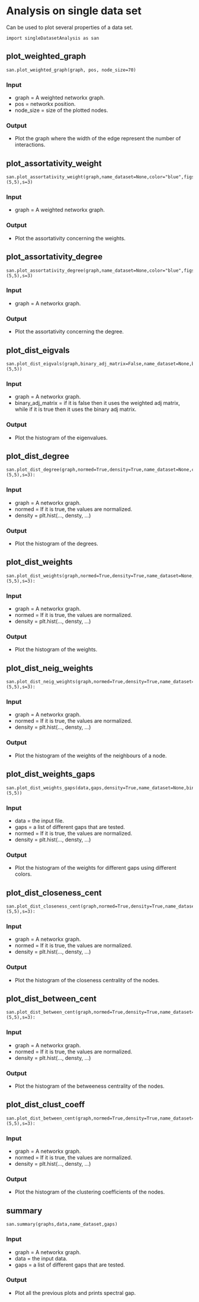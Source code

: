 # Analysis on single data set

Can be used to plot several properties of a data set.

```
import singleDatasetAnalysis as san
```


## plot_weighted_graph
```
san.plot_weighted_graph(graph, pos, node_size=70)
```
### Input
* graph = A weighted networkx graph.
* pos = networkx position.
* node_size = size of the plotted nodes.
### Output
* Plot the graph where the width of the edge represent the number of interactions.


## plot_assortativity_weight
```
san.plot_assortativity_weight(graph,name_dataset=None,color="blue",figsize=(5,5),s=3)
```
### Input
* graph = A weighted networkx graph.
### Output
* Plot the assortativity concerning the weights.


## plot_assortativity_degree
```
san.plot_assortativity_degree(graph,name_dataset=None,color="blue",figsize=(5,5),s=3)
```
### Input
* graph = A networkx graph.
### Output
* Plot the assortativity concerning the degree.




## plot_dist_eigvals
```
san.plot_dist_eigvals(graph,binary_adj_matrix=False,name_dataset=None,bins=40,color="blue",figsize=(5,5))
```
### Input
* graph = A networkx graph.
* binary_adj_matrix = if it is false then it uses the weighted adj matrix, while if it is true then it uses the binary adj matrix.
### Output
* Plot the histogram of the eigenvalues.




## plot_dist_degree
```
san.plot_dist_degree(graph,normed=True,density=True,name_dataset=None,color="blue",figsize=(5,5),s=3):
```
### Input
* graph = A networkx graph.
* normed = If it is true, the values are normalized.
* density = plt.hist(..., densty, ...)
### Output
* Plot the histogram of the degrees.




## plot_dist_weights
```
san.plot_dist_weights(graph,normed=True,density=True,name_dataset=None,color="blue",figsize=(5,5),s=3):
```
### Input
* graph = A networkx graph.
* normed = If it is true, the values are normalized.
* density = plt.hist(..., densty, ...)
### Output
* Plot the histogram of the weights.




## plot_dist_neig_weights
```
san.plot_dist_neig_weights(graph,normed=True,density=True,name_dataset=None,color="blue",figsize=(5,5),s=3):
```
### Input
* graph = A networkx graph.
* normed = If it is true, the values are normalized.
* density = plt.hist(..., densty, ...)
### Output
* Plot the histogram of the weights of the neighbours of a node.



## plot_dist_weights_gaps
```
san.plot_dist_weights_gaps(data,gaps,density=True,name_dataset=None,bins=40,figsize=(5,5))
```
### Input
* data = the input file.
* gaps = a list of different gaps that are tested.
* normed = If it is true, the values are normalized.
* density = plt.hist(..., densty, ...)

### Output
* Plot the histogram of the weights for different gaps using different colors.




## plot_dist_closeness_cent
```
san.plot_dist_closeness_cent(graph,normed=True,density=True,name_dataset=None,color="blue",figsize=(5,5),s=3):
```
### Input
* graph = A networkx graph.
* normed = If it is true, the values are normalized.
* density = plt.hist(..., densty, ...)
### Output
* Plot the histogram of the closeness centrality of the nodes.





## plot_dist_between_cent
```
san.plot_dist_between_cent(graph,normed=True,density=True,name_dataset=None,color="blue",figsize=(5,5),s=3):
```
### Input
* graph = A networkx graph.
* normed = If it is true, the values are normalized.
* density = plt.hist(..., densty, ...)
### Output
* Plot the histogram of the betweeness centrality of the nodes.







## plot_dist_clust_coeff
```
san.plot_dist_between_cent(graph,normed=True,density=True,name_dataset=None,color="blue",figsize=(5,5),s=3):
```
### Input
* graph = A networkx graph.
* normed = If it is true, the values are normalized.
* density = plt.hist(..., densty, ...)
### Output
* Plot the histogram of the clustering coefficients of the nodes.





## summary
```
san.summary(graphs,data,name_dataset,gaps)
```
### Input
* graph = A networkx graph.
* data = the input data.
* gaps = a list of different gaps that are tested.
### Output
* Plot all the previous plots and prints spectral gap.


